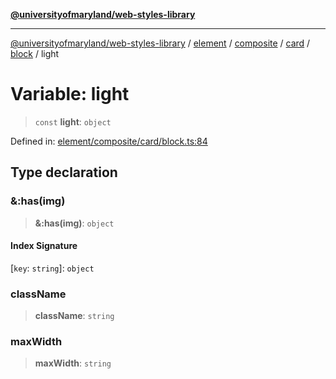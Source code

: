 [**@universityofmaryland/web-styles-library**](../../../../../../../../README.md)

***

[@universityofmaryland/web-styles-library](../../../../../../../../README.md) / [element](../../../../../../../README.md) / [composite](../../../../../README.md) / [card](../../../README.md) / [block](../README.md) / light

# Variable: light

> `const` **light**: `object`

Defined in: [element/composite/card/block.ts:84](https://github.com/UMD-Digital/design-system/blob/7fa144f196ef5f0ef2b372670136735f5a5c9236/packages/styles/source/element/composite/card/block.ts#L84)

## Type declaration

### &:has(img)

> **&:has(img)**: `object`

#### Index Signature

\[`key`: `string`\]: `object`

### className

> **className**: `string`

### maxWidth

> **maxWidth**: `string`
